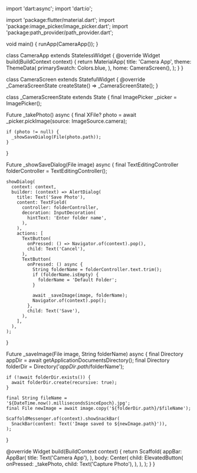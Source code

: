 import 'dart:async';
import 'dart:io';

import 'package:flutter/material.dart';
import 'package:image_picker/image_picker.dart';
import 'package:path_provider/path_provider.dart';

void main() {
  runApp(CameraApp());
}

class CameraApp extends StatelessWidget {
  @override
  Widget build(BuildContext context) {
    return MaterialApp(
      title: 'Camera App',
      theme: ThemeData(
        primarySwatch: Colors.blue,
      ),
      home: CameraScreen(),
    );
  }
}

class CameraScreen extends StatefulWidget {
  @override
  _CameraScreenState createState() => _CameraScreenState();
}

class _CameraScreenState extends State<CameraScreen> {
  final ImagePicker _picker = ImagePicker();

  Future<void> _takePhoto() async {
    final XFile? photo = await _picker.pickImage(source: ImageSource.camera);

    if (photo != null) {
      _showSaveDialog(File(photo.path));
    }
  }

  Future<void> _showSaveDialog(File image) async {
    final TextEditingController folderController = TextEditingController();

    showDialog(
      context: context,
      builder: (context) => AlertDialog(
        title: Text('Save Photo'),
        content: TextField(
          controller: folderController,
          decoration: InputDecoration(
            hintText: 'Enter folder name',
          ),
        ),
        actions: [
          TextButton(
            onPressed: () => Navigator.of(context).pop(),
            child: Text('Cancel'),
          ),
          TextButton(
            onPressed: () async {
              String folderName = folderController.text.trim();
              if (folderName.isEmpty) {
                folderName = 'Default Folder';
              }

              await _saveImage(image, folderName);
              Navigator.of(context).pop();
            },
            child: Text('Save'),
          ),
        ],
      ),
    );
  }

  Future<void> _saveImage(File image, String folderName) async {
    final Directory appDir = await getApplicationDocumentsDirectory();
    final Directory folderDir = Directory('${appDir.path}/$folderName');

    if (!await folderDir.exists()) {
      await folderDir.create(recursive: true);
    }

    final String fileName = '${DateTime.now().millisecondsSinceEpoch}.jpg';
    final File newImage = await image.copy('${folderDir.path}/$fileName');

    ScaffoldMessenger.of(context).showSnackBar(
      SnackBar(content: Text('Image saved to ${newImage.path}')),
    );
  }

  @override
  Widget build(BuildContext context) {
    return Scaffold(
      appBar: AppBar(
        title: Text('Camera App'),
      ),
      body: Center(
        child: ElevatedButton(
          onPressed: _takePhoto,
          child: Text('Capture Photo'),
        ),
      ),
    );
  }
}
